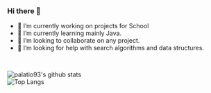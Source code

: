 ### Hi there 👋
<!--
**Palatio93/palatio93** is a ✨ _special_ ✨ repository because its `README.md` (this file) appears on your GitHub profile.

Here are some ideas to get you started:
-->
- 🔭 I’m currently working on projects for School
- 🌱 I’m currently learning mainly Java.
- 👯 I’m looking to collaborate on any project.
- 🤔 I’m looking for help with search algorithms and data structures.
<!--
- 💬 Ask me about ... 
- 📫 How to reach me: ...
- 😄 Pronouns: ...
- ⚡ Fun fact: ...
-->
<br />

![palatio93's github stats](https://github-readme-stats.vercel.app/api?username=palatio93&show_icons=true&theme=solarized-dark&count_private=true)
<br />
![Top Langs](https://github-readme-stats.vercel.app/api/top-langs/?username=palatio93&layout=compact)
<br />
